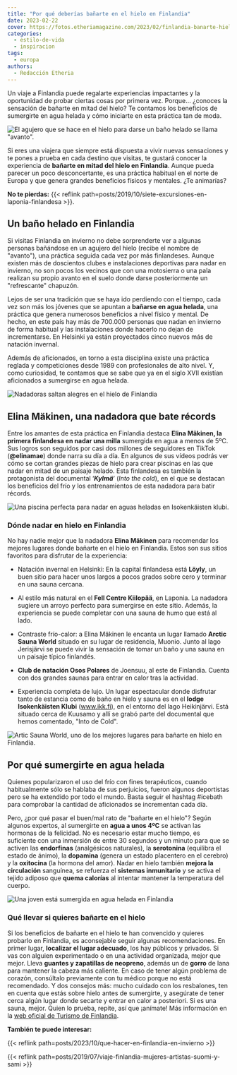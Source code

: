 ```yaml
---
title: "Por qué deberías bañarte en el hielo en Finlandia"
date: 2023-02-22
cover: https://fotos.etheriamagazine.com/2023/02/finlandia-banarte-hielo-Karelia.jpg
categories: 
  - estilo-de-vida
  - inspiracion
tags: 
  - europa
authors: 
  - Redacción Etheria
---
```


Un viaje a Finlandia puede regalarte experiencias impactantes y la oportunidad de probar 
ciertas cosas por primera vez. Porque… ¿conoces la sensación de bañarte en mitad del 
hielo? Te contamos los beneficios de sumergirte en agua helada y cómo iniciarte en esta 
práctica tan de moda. 

![El agujero que se hace en el hielo para darse un baño helado se llama "avanto".](https://fotos.etheriamagazine.com/2023/02/finlandia-agujero-hielo.jpg "Elina Mäkinen a punto de darse un baño en agua helada. © Taneli Kantanen")

Si eres una viajera que siempre está dispuesta a vivir nuevas sensaciones y te pones a 
prueba en cada destino que visitas, te gustará conocer la experiencia de **bañarte en 
mitad del hielo en Finlandia**. Aunque pueda parecer un poco desconcertante, es una 
práctica habitual en el norte de Europa y que genera grandes beneficios físicos y 
mentales. ¿Te animarías? 

**No te pierdas:** {{< reflink 
path=posts/2019/10/siete-excursiones-en-laponia-finlandesa >}}. 

## Un baño helado en Finlandia

Si visitas Finlandia en invierno no debe sorprenderte ver a algunas personas bañándose 
en un agujero del hielo (recibe el nombre de "avanto"), una práctica seguida cada vez 
por más finlandeses. Aunque existen más de doscientos clubes e instalaciones deportivas 
para nadar en invierno, no son pocos los vecinos que con una motosierra o una pala 
realizan su propio avanto en el suelo donde darse posteriormente un "refrescante" 
chapuzón. 

Lejos de ser una tradición que se haya ido perdiendo con el tiempo, cada vez son más los 
jóvenes que se apuntan a **bañarse en agua helada**, una práctica que genera numerosos 
beneficios a nivel físico y mental. De hecho, en este país hay más de 700.000 personas 
que nadan en invierno de forma habitual y las instalaciones donde hacerlo no dejan de 
incrementarse. En Helsinki ya están proyectados cinco nuevos más de natación invernal. 

Además de aficionados, en torno a esta disciplina existe una práctica reglada y 
competiciones desde 1989 con profesionales de alto nivel. Y, como curiosidad, te 
contamos que se sabe que ya en el siglo XVII existían aficionados a sumergirse en agua 
helada. 

![Nadadoras saltan alegres en el hielo de Finlandia](https://fotos.etheriamagazine.com/2023/02/finlandia-nadar-hielo.jpg "Más de 700.000 personas nadan durante el invierno en Finlandia.")

## Elina Mäkinen, una nadadora que bate récords

Entre los amantes de esta práctica en Finlandia destaca **Elina Mäkinen, la primera 
finlandesa en nadar una milla** sumergida en agua a menos de 5ºC. Sus logros son 
seguidos por casi dos millones de seguidores en TikTok (**@elinamae**) donde narra su 
día a día. En algunos de sus vídeos podrás ver cómo se cortan grandes piezas de hielo 
para crear piscinas en las que nadar en mitad de un paisaje helado. Esta finlandesa es 
también la protagonista del documental ‘**_Kylmä_**’ (_Into the cold_), en el que se 
destacan los beneficios del frío y los entrenamientos de esta nadadora para batir 
récords. 

![Una piscina perfecta para nadar en aguas heladas en Isokenkäisten klubi.](https://fotos.etheriamagazine.com/2023/02/piscina-hielo-finlandia.jpg "Una piscina perfecta para nadar en aguas heladas en Isokenkäisten Klubi. © IKK")

### Dónde nadar en hielo en Finlandia

No hay nadie mejor que la nadadora **Elina Mäkinen** para recomendar los mejores lugares 
donde bañarte en el hielo en Finlandia. Estos son sus sitios favoritos para disfrutar de 
la experiencia: 

- Natación invernal en Helsinki: En la capital finlandesa está **Löyly**, un buen sitio 
para hacer unos largos a pocos grados sobre cero y terminar en una sauna cercana. 

- Al estilo más natural en el **Fell Centre Kiilopää**, en Laponia. La nadadora sugiere 
un arroyo perfecto para sumergirse en este sitio. Además, la experiencia se puede 
completar con una sauna de humo que está al lado. 

- Contraste frío-calor: a Elina Mäkinen le encanta un lugar llamado **Arctic Sauna 
World** situado en su lugar de residencia, Muonio. Junto al lago Jerisjärvi se puede 
vivir la sensación de tomar un baño y una sauna en un paisaje típico finlandés. 

- **Club de natación Osos Polares** de Joensuu, al este de Finlandia. Cuenta con dos 
grandes saunas para entrar en calor tras la actividad. 

- Experiencia completa de lujo. Un lugar espectacular donde disfrutar tanto de estancia 
como de baño en hielo y sauna es en el **lodge Isokenkäisten Klubi** (www.ikk.fi), en el 
entorno del lago Heikinjärvi. Está situado cerca de Kuusamo y allí se grabó parte del 
documental que hemos comentado, "Into de Cold". 

![Artic Sauna World, uno de los mejores lugares para bañarte en hielo en Finlandia.](https://fotos.etheriamagazine.com/2023/02/finlandia-Arctic-sauna-world.jpg "Artic Sauna World, uno de los mejores lugares para bañarte en hielo en Finlandia.")

## Por qué sumergirte en agua helada

Quienes popularizaron el uso del frío con fines terapéuticos, cuando habitualmente sólo 
se hablaba de sus perjuicios, fueron algunos deportistas pero se ha extendido por todo 
el mundo. Basta seguir el hashtag #icebath para comprobar la cantidad de aficionados se 
incrementan cada día. 

Pero, ¿por qué pasar el buen/mal rato de "bañarte en el hielo"? Según algunos expertos, 
al sumergirte en **agua a unos 4ºC** se activan las hormonas de la felicidad. No es 
necesario estar mucho tiempo, es suficiente con una inmersión de entre 30 segundos y un 
minuto para que se activen las **endorfinas** (analgésicos naturales), la **serotonina** 
(equilibra el estado de ánimo), la **dopamina** (genera un estado placentero en el 
cerebro) y la **oxitocina** (la hormona del amor). Nadar en hielo también **mejora la 
circulación** sanguínea, se refuerza el **sistemas inmunitario** y se activa el tejido 
adiposo que **quema calorías** al intentar mantener la temperatura del cuerpo. 

![Una joven está sumergida en agua helada en Finlandia](https://fotos.etheriamagazine.com/2023/02/finlandia-banarte-hielo-Karelia.jpg "Un baño en hielo reporta grandes beneficios al organismo. © Visit Karelia")

### Qué llevar si quieres bañarte en el hielo

Si los beneficios de bañarte en el hielo te han convencido y quieres probarlo en 
Finlandia, es aconsejable seguir algunas recomendaciones. En primer lugar, **localizar 
el lugar adecuado**, los hay públicos y privados. Si vas con alguien experimentado o en 
una actividad organizada, mejor que mejor. Lleva **guantes y zapatillas de neopreno**, 
además un de **gorro** de lana para mantener la cabeza más caliente. En caso de tener 
algún problema de corazón, consúltalo previamente con tu médico porque no está 
recomendado. Y dos consejos más: mucho cuidado con los resbalones, ten en cuenta que 
estás sobre hielo antes de sumergirte, y asegúrate de tener cerca algún lugar donde 
secarte y entrar en calor a posteriori. Si es una sauna, mejor. Quien lo prueba, repite, 
así que ¡anímate! Más información en la [web oficial de Turismo de 
Finlandia](https://finland.fi/). 

**También te puede interesar:** 

{{< reflink path=posts/2023/10/que-hacer-en-finlandia-en-invierno >}} 

{{< reflink path=posts/2019/07/viaje-finlandia-mujeres-artistas-suomi-y-sami >}}
